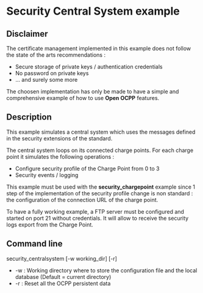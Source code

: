 # Security Central System example
## Disclaimer

The certificate management implemented in this example does not follow the state of the arts recommendations :

* Secure storage of private keys / authentication credentials
* No password on private keys
* ... and surely some more

The choosen implementation has only be made to have a simple and comprehensive example of how to use **Open OCPP** features.
## Description

This example simulates a central system which uses the messages defined in the security extensions of the standard.

The central system loops on its connected charge points. For each charge point it simulates the following operations :

* Configure security profile of the Charge Point from 0 to 3
* Security events / logging

This example must be used with the **security_chargepoint** example since 1 step of the implementation of the security profile change is non standard : the configuration of the connection URL of the charge point.

To have a fully working example, a FTP server must be configured and started on port 21 without credentials. It will allow to receive the security logs export from the Charge Point.
## Command line

security_centralsystem [-w working_dir] [-r]

* -w : Working directory where to store the configuration file and the local database (Default = current directory)
* -r : Reset all the OCPP persistent data
